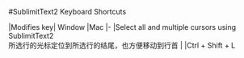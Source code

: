 #SublimitText2 Keyboard Shortcuts

|Modifies key| Window |Mac
|-
|Select all and multiple cursors using SublimitText2</br>所选行的光标定位到所选行的结尾，也方便移动到行首 | |Ctrl + Shift + L